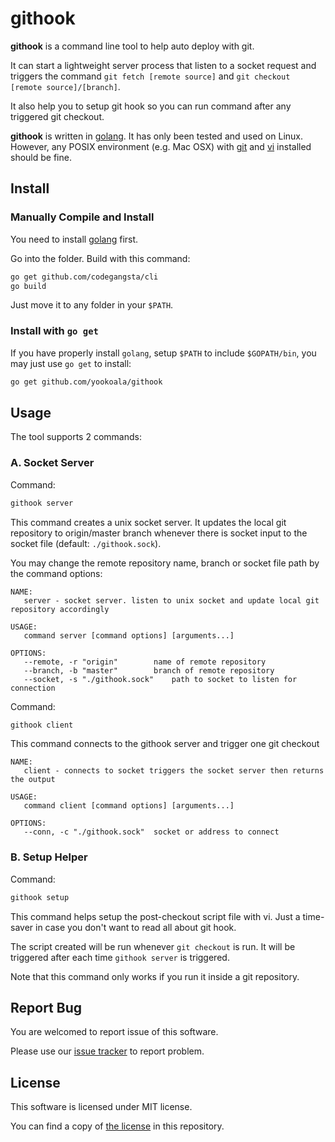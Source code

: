 githook
======

**githook** is a command line tool to help auto deploy with git.

It can start a lightweight server process that listen to a socket
request and triggers the command `git fetch [remote source]` and
`git checkout [remote source]/[branch]`.

It also help you to setup git hook so you can run command after
any triggered git checkout.

**githook** is written in [golang][golang]. It has only been tested
and used on Linux. However, any POSIX environment (e.g. Mac OSX)
with [git][git] and [vi][vi] installed should be fine.

[golang]: https://golang.org
[git]: https://git-scm.com/
[vi]: http://www.vim.org


## Install

### Manually Compile and Install

You need to install [golang][golang] first.

Go into the folder. Build with this command:

```bash
go get github.com/codegangsta/cli
go build
```

Just move it to any folder in your `$PATH`.

### Install with `go get`

If you have properly install `golang`, setup `$PATH` to include
`$GOPATH/bin`, you may just use `go get` to install:

```bash
go get github.com/yookoala/githook
```


## Usage

The tool supports 2 commands:

### A. Socket Server

Command:
```bash
githook server
```
This command creates a unix socket server. It updates the local git
repository to origin/master branch whenever there is socket input to
the socket file (default: `./githook.sock`).

You may change the remote repository name, branch or socket file path
by the command options:

```manpage
NAME:
   server - socket server. listen to unix socket and update local git repository accordingly

USAGE:
   command server [command options] [arguments...]

OPTIONS:
   --remote, -r "origin"		name of remote repository
   --branch, -b "master"		branch of remote repository
   --socket, -s "./githook.sock"	path to socket to listen for connection
```

Command:
```bash
githook client
```
This command connects to the githook server and trigger one git checkout

```manpage
NAME:
   client - connects to socket triggers the socket server then returns the output

USAGE:
   command client [command options] [arguments...]

OPTIONS:
   --conn, -c "./githook.sock"	socket or address to connect
```


### B. Setup Helper

Command:
```bash
githook setup
```

This command helps setup the post-checkout script file with vi.
Just a time-saver in case you don't want to read all about git hook.

The script created will be run whenever `git checkout` is run. It will
be triggered after each time `githook server` is triggered.

Note that this command only works if you run it inside a git repository.


## Report Bug

You are welcomed to report issue of this software.

Please use our [issue tracker][issues] to report problem.

[issues]: https://github.com/yookoala/githook/issues


## License

This software is licensed under MIT license.

You can find a copy of [the license][license] in this repository.

[license]: /LICENSE
